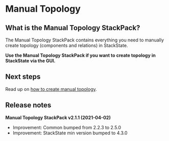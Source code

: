 # Manual Topology

## What is the Manual Topology StackPack?

The Manual Topology StackPack contains everything you need to manually create topology \(components and relations\) in StackState.

**Use the Manual Topology StackPack if you want to create topology in StackState via the GUI.**

## Next steps

Read up on [how to create manual topology](../../configure/topology/how_to_create_manual_topology.md).


## Release notes

**Manual Topology StackPack v2.1.1 (2021-04-02)**

- Improvement: Common bumped from 2.2.3 to 2.5.0
- Improvement: StackState min version bumped to 4.3.0

